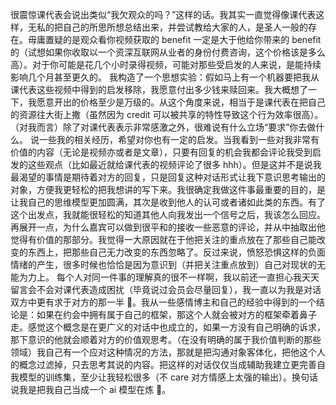 很震惊课代表会说出类似“我欠观众的吗？”这样的话。我其实一直觉得像课代表这样，无私的把自己的所思所想总结出来，并尝试教给大家的人，是圣人一般的存在。毋庸置疑的是观众看你视频获取的 benefit 一定是大于他给你带来的 benefit 的（试想如果你收取以一个资深互联网从业者的身份付费咨询，这个价格该是多么高）。对于你可能是花几个小时录得视频，可能对那些受启发的人来说，是能持续影响几个月甚至更久的。
我构造了一个思想实验：假如马上有一个机器要把我从课代表这些视频中得到的启发移除，我愿意付出多少钱来赎回来。我大概想了一下，我愿意开出的价格至少是万级的。从这个角度来说，相当于是课代表在把自己的资源往大街上撒（虽然因为 credit 可以被共享的特性导致这个行为效率很高）。（对我而言）除了对课代表表示非常感激之外，很难说有什么立场“要求”你去做什么。
说一些我的相关经历，希望对你也有一定的启发。当我看到一些对我非常有价值的内容（无论是视频亦或者是文章），只要有回复的机会我都会评论我受到启发的这些观点（比如最近就给课代表的视频评论了很多 hhh）。但是这并不是说我最渴望的事情是期待着对方的回复，只是回复这种对话形式让我下意识思考输出的对象，方便我更轻松的把我想讲的写下来。我很确定我做这件事最重要的目的，是让我自己的思维模型更加圆满，其次是收到他人的认可或者诸如此类的东西。有了这个出发点，我就能很轻松的知道其他人向我发出一个信号之后，我该怎么回应。
再展开一点，为什么嘉宾可以做到很平和的接收一些恶意的评论，并从中抽取出他觉得有价值的那部分。我觉得一大原因就在于他把关注的重点放在了那些自己能改变的东西上，把那些自己无力改变的东西忽略了。反过来说，愤怒恐惧这样的负面情绪的产生，很多时候也恰恰是因为意识到（并把关注重点放到）自己对现状的无能为力上。
每个人对同一件事的理解真的很不一样啊，我以前还一直担心我天天留言会不会对课代表造成困扰（毕竟说过会员会尽量回复），我一直以为我是对话双方中更有求于对方的那一半 🤣。我从一些感情博主和自己的经验中得到的一个结论是：如果在约会中拥有属于自己的框架，那这个人就会被对方的框架牵着鼻子走。感觉这个概念是在更广义的对话中也成立的，如果一方没有自己明确的诉求，那下意识的他就会顺着对方的价值观思考。（在没有明确的属于我价值判断的那些领域）我自己有一个应对这种情况的方法，那就是把沟通对象客体化，把他这个人的概念过滤掉，只去思考其说的内容。把这样的对话仅仅当成辅助我建立更完善自我模型的训练集，至少让我轻松很多（不 care 对方情感上太强的输出）。换句话说我是把我自己当成一个 ai 模型在炼 🤣。
